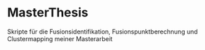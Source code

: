 # MasterThesis
Skripte für die Fusionsidentifikation, Fusionspunktberechnung und Clustermapping meiner Masterarbeit
